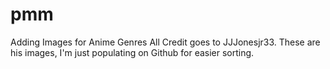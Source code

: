 # pmm
Adding Images for Anime Genres
All Credit goes to JJJonesjr33. These are his images, I'm just populating on Github for easier sorting.
